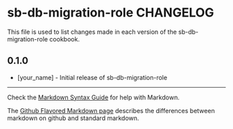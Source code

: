 sb-db-migration-role CHANGELOG
==============================

This file is used to list changes made in each version of the sb-db-migration-role cookbook.

0.1.0
-----
- [your_name] - Initial release of sb-db-migration-role

- - -
Check the [Markdown Syntax Guide](http://daringfireball.net/projects/markdown/syntax) for help with Markdown.

The [Github Flavored Markdown page](http://github.github.com/github-flavored-markdown/) describes the differences between markdown on github and standard markdown.
